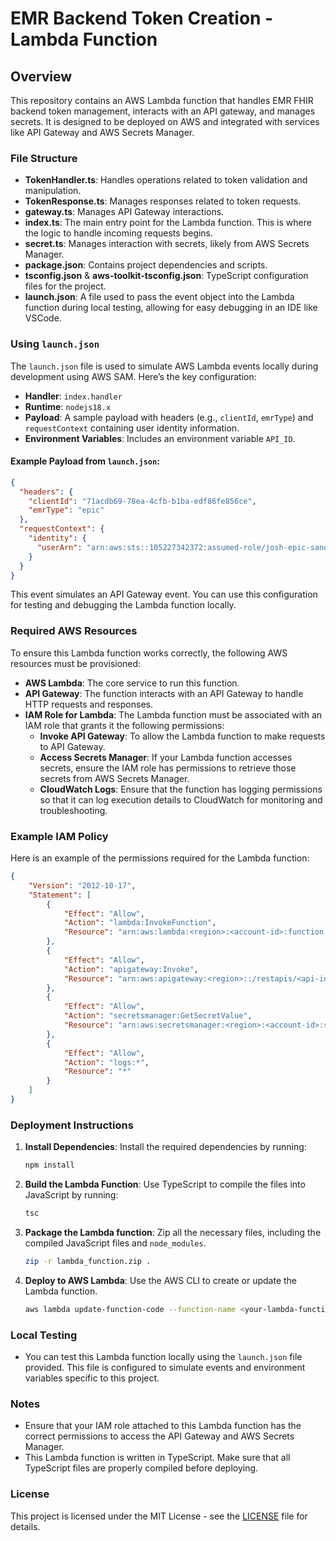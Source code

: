 
# EMR Backend Token Creation - Lambda Function

## Overview

This repository contains an AWS Lambda function that handles EMR FHIR backend token management, interacts with an API gateway, and manages secrets. It is designed to be deployed on AWS and integrated with services like API Gateway and AWS Secrets Manager.

### File Structure

- **TokenHandler.ts**: Handles operations related to token validation and manipulation.
- **TokenResponse.ts**: Manages responses related to token requests.
- **gateway.ts**: Manages API Gateway interactions.
- **index.ts**: The main entry point for the Lambda function. This is where the logic to handle incoming requests begins.
- **secret.ts**: Manages interaction with secrets, likely from AWS Secrets Manager.
- **package.json**: Contains project dependencies and scripts.
- **tsconfig.json** & **aws-toolkit-tsconfig.json**: TypeScript configuration files for the project.
- **launch.json**: A file used to pass the event object into the Lambda function during local testing, allowing for easy debugging in an IDE like VSCode.

### Using `launch.json`

The `launch.json` file is used to simulate AWS Lambda events locally during development using AWS SAM. Here’s the key configuration:

- **Handler**: `index.handler`
- **Runtime**: `nodejs18.x`
- **Payload**: A sample payload with headers (e.g., `clientId`, `emrType`) and `requestContext` containing user identity information.
- **Environment Variables**: Includes an environment variable `API_ID`.

#### Example Payload from `launch.json`:

```json
{
  "headers": {
    "clientId": "71acdb69-78ea-4cfb-b1ba-edf86fe856ce",
    "emrType": "epic"
  },
  "requestContext": {
    "identity": {
      "userArn": "arn:aws:sts::105227342372:assumed-role/josh-epic-sandbox-71acdb69-token-getter/APIGatewaySession"
    }
  }
}
```

This event simulates an API Gateway event. You can use this configuration for testing and debugging the Lambda function locally.

### Required AWS Resources

To ensure this Lambda function works correctly, the following AWS resources must be provisioned:

- **AWS Lambda**: The core service to run this function.
- **API Gateway**: The function interacts with an API Gateway to handle HTTP requests and responses.
- **IAM Role for Lambda**: The Lambda function must be associated with an IAM role that grants it the following permissions:
  - **Invoke API Gateway**: To allow the Lambda function to make requests to API Gateway.
  - **Access Secrets Manager**: If your Lambda function accesses secrets, ensure the IAM role has permissions to retrieve those secrets from AWS Secrets Manager.
  - **CloudWatch Logs**: Ensure that the function has logging permissions so that it can log execution details to CloudWatch for monitoring and troubleshooting.

### Example IAM Policy

Here is an example of the permissions required for the Lambda function:

```json
{
    "Version": "2012-10-17",
    "Statement": [
        {
            "Effect": "Allow",
            "Action": "lambda:InvokeFunction",
            "Resource": "arn:aws:lambda:<region>:<account-id>:function:<function-name>"
        },
        {
            "Effect": "Allow",
            "Action": "apigateway:Invoke",
            "Resource": "arn:aws:apigateway:<region>::/restapis/<api-id>/*"
        },
        {
            "Effect": "Allow",
            "Action": "secretsmanager:GetSecretValue",
            "Resource": "arn:aws:secretsmanager:<region>:<account-id>:secret:<secret-name>"
        },
        {
            "Effect": "Allow",
            "Action": "logs:*",
            "Resource": "*"
        }
    ]
}
```

### Deployment Instructions

1. **Install Dependencies**: Install the required dependencies by running:

    ```bash
    npm install
    ```

2. **Build the Lambda Function**: Use TypeScript to compile the files into JavaScript by running:

    ```bash
    tsc
    ```

3. **Package the Lambda function**: Zip all the necessary files, including the compiled JavaScript files and `node_modules`.

    ```bash
    zip -r lambda_function.zip .
    ```

4. **Deploy to AWS Lambda**: Use the AWS CLI to create or update the Lambda function.

    ```bash
    aws lambda update-function-code --function-name <your-lambda-function-name> --zip-file fileb://lambda_function.zip
    ```

### Local Testing

- You can test this Lambda function locally using the `launch.json` file provided. This file is configured to simulate events and environment variables specific to this project.

### Notes

- Ensure that your IAM role attached to this Lambda function has the correct permissions to access the API Gateway and AWS Secrets Manager.
- This Lambda function is written in TypeScript. Make sure that all TypeScript files are properly compiled before deploying.

### License

This project is licensed under the MIT License - see the [LICENSE](LICENSE) file for details.
